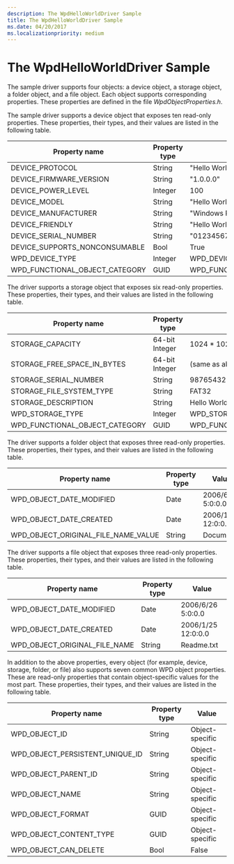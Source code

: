 ```yaml
---
description: The WpdHelloWorldDriver Sample
title: The WpdHelloWorldDriver Sample
ms.date: 04/20/2017
ms.localizationpriority: medium
---
```


# The WpdHelloWorldDriver Sample

The sample driver supports four objects: a device object, a storage object, a folder object, and a file object. Each object supports corresponding properties. These properties are defined in the file *WpdObjectProperties.h*.

The sample driver supports a device object that exposes ten read-only properties. These properties, their types, and their values are listed in the following table.

| Property name                     | Property type | Value                              |
|-----------------------------------|---------------|------------------------------------|
| DEVICE\_PROTOCOL                  | String        | "Hello World Protocol ver 1.00"    |
| DEVICE\_FIRMWARE\_VERSION         | String        | "1.0.0.0"                          |
| DEVICE\_POWER\_LEVEL              | Integer       | 100                                |
| DEVICE\_MODEL                     | String        | "Hello World!"                     |
| DEVICE\_MANUFACTURER              | String        | "Windows Portable Devices Group"   |
| DEVICE\_FRIENDLY                  | String        | "Hello World!"                     |
| DEVICE\_SERIAL\_NUMBER            | String        | "01234567890123-45676890123456"    |
| DEVICE\_SUPPORTS\_NONCONSUMABLE   | Bool          | True                               |
| WPD\_DEVICE\_TYPE                 | Integer       | WPD\_DEVICE\_TYPE\_GENERIC         |
| WPD\_FUNCTIONAL\_OBJECT\_CATEGORY | GUID          | WPD\_FUNCTIONAL\_CATEGORY\_STORAGE |


The driver supports a storage object that exposes six read-only properties. These properties, their types, and their values are listed in the following table.

| Property name                     | Property type  | Value                              |
|-----------------------------------|----------------|------------------------------------|
| STORAGE\_CAPACITY                 | 64-bit Integer | 1024 \* 1024                       |
| STORAGE\_FREE\_SPACE\_IN\_BYTES   | 64-bit Integer | (same as above)                    |
| STORAGE\_SERIAL\_NUMBER           | String         | 98765432109876-54321098765432      |
| STORAGE\_FILE\_SYSTEM\_TYPE       | String         | FAT32                              |
| STORAGE\_DESCRIPTION              | String         | Hello World! Memory Storage System |
| WPD\_STORAGE\_TYPE                | Integer        | WPD\_STORAGE\_TYPE\_FIXED\_ROM     |
| WPD\_FUNCTIONAL\_OBJECT\_CATEGORY | GUID           | WPD\_FUNCTIONAL\_CATEGORY\_STORAGE |

The driver supports a folder object that exposes three read-only properties. These properties, their types, and their values are listed in the following table.

| Property name                            | Property type | Value              |
|------------------------------------------|---------------|--------------------|
| WPD\_OBJECT\_DATE\_MODIFIED              | Date          | 2006/6/26 5:0:0.0  |
| WPD\_OBJECT\_DATE\_CREATED               | Date          | 2006/1/25 12:0:0.0 |
| WPD\_OBJECT\_ORIGINAL\_FILE\_NAME\_VALUE | String        | Documents          |

The driver supports a file object that exposes three read-only properties. These properties, their types, and their values are listed in the following table.

| Property name                     | Property type | Value              |
|-----------------------------------|---------------|--------------------|
| WPD\_OBJECT\_DATE\_MODIFIED       | Date          | 2006/6/26 5:0:0.0  |
| WPD\_OBJECT\_DATE\_CREATED        | Date          | 2006/1/25 12:0:0.0 |
| WPD\_OBJECT\_ORIGINAL\_FILE\_NAME | String        | Readme.txt         |

In addition to the above properties, every object (for example, device, storage, folder, or file) also supports seven common WPD object properties. These are read-only properties that contain object-specific values for the most part. These properties, their types, and their values are listed in the following table.

| Property name                       | Property type | Value           |
|-------------------------------------|---------------|-----------------|
| WPD\_OBJECT\_ID                     | String        | Object-specific |
| WPD\_OBJECT\_PERSISTENT\_UNIQUE\_ID | String        | Object-specific |
| WPD\_OBJECT\_PARENT\_ID             | String        | Object-specific |
| WPD\_OBJECT\_NAME                   | String        | Object-specific |
| WPD\_OBJECT\_FORMAT                 | GUID          | Object-specific |
| WPD\_OBJECT\_CONTENT\_TYPE          | GUID          | Object-specific |
| WPD\_OBJECT\_CAN\_DELETE            | Bool          | False           |
